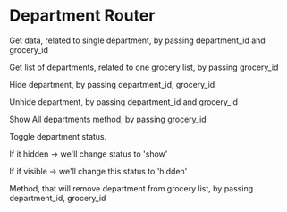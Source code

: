 # Department Router

Get data, related to single department, by passing department\_id and grocery\_id



Get list of departments, related to one grocery list, by passing grocery\_id



Hide department, by passing department\_id, grocery\_id



Unhide department, by passing department\_id and grocery\_id



Show All departments method, by passing grocery\_id



Toggle department status. 

If it hidden -&gt; we'll change status to 'show'

If if visible -&gt; we'll change this status to 'hidden'



Method, that will remove department from grocery list, by passing department\_id, grocery\_id



